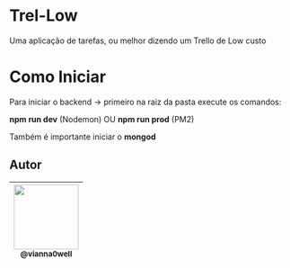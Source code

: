 # Trel-Low
Uma aplicação de tarefas, ou melhor dizendo um Trello de Low custo

# Como Iniciar 
Para iniciar o backend -> primeiro na raiz da pasta execute os comandos:

**npm run dev** (Nodemon) OU **npm run prod** (PM2)

Também é importante iniciar o **mongod**

## Autor

| [<img src="https://avatars3.githubusercontent.com/u/41162196?s=460&v=4" width=115><br><sub>@vianna0well</sub>](https://github.com/Vianna0well) |
| :---: |

